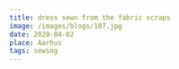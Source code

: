 ```yaml
---
title: dress sewn from the fabric scraps
image: /images/blogs/187.jpg
date: 2020-04-02
place: Aarhus
tags: sewing
---
```

